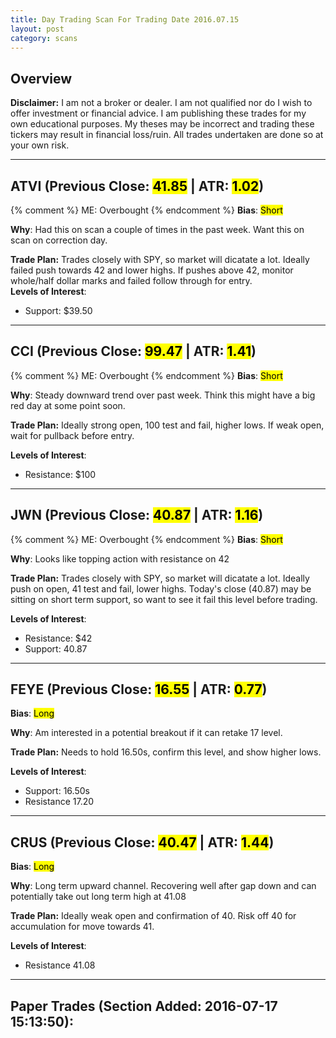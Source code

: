 ```yaml
---
title: Day Trading Scan For Trading Date 2016.07.15
layout: post
category: scans
---
```


Overview
--- 

**Disclaimer:** I am not a broker or dealer. I am not qualified nor do I wish to offer investment or financial advice. I am publishing these trades for my own educational purposes. My theses may be incorrect and trading these tickers may result in financial loss/ruin. All trades undertaken are done so at your own risk.

***

ATVI (Previous Close: <mark>41.85</mark> | ATR: <mark>1.02</mark>)
---
{% comment %}
ME: Overbought
{% endcomment %}
**Bias**: <mark class="short">Short</mark>

**Why**: Had this on scan a couple of times in the past week. Want this on scan on correction day. 

**Trade Plan:** Trades closely with SPY, so market will dicatate a lot. Ideally failed push towards 42 and lower highs. If pushes above 42, monitor whole/half dollar marks and failed follow through for entry.  
**Levels of Interest**:

* Support: $39.50

***

CCI (Previous Close: <mark>99.47</mark> | ATR: <mark>1.41</mark>)
---
{% comment %}
ME: Overbought
{% endcomment %}
**Bias**: <mark class="short">Short</mark>

**Why**: Steady downward trend over past week. Think this might have a big red day at some point soon.

**Trade Plan:** Ideally strong open, 100 test and fail, higher lows. If weak open, wait for pullback before entry.

**Levels of Interest**:

* Resistance: $100

***

JWN (Previous Close: <mark>40.87</mark> | ATR: <mark>1.16</mark>)
---
{% comment %}
ME: Overbought
{% endcomment %}
**Bias**: <mark class="short">Short</mark>

**Why**: Looks like topping action with resistance on 42

**Trade Plan:** Trades closely with SPY, so market will dicatate a lot. Ideally push on open, 41 test and fail, lower highs. Today's close (40.87) may be sitting on short term support, so want to see it fail this level before trading.

**Levels of Interest**:

* Resistance: $42
* Support: 40.87

***

FEYE (Previous Close: <mark>16.55</mark> | ATR: <mark>0.77</mark>)
---
**Bias**: <mark class="long">Long</mark>

**Why**: Am interested in a potential breakout if it can retake 17 level.

**Trade Plan:** Needs to hold 16.50s, confirm this level, and show higher lows. 

**Levels of Interest**:

* Support: 16.50s
* Resistance 17.20

***

CRUS (Previous Close: <mark>40.47</mark> | ATR: <mark>1.44</mark>)
---
**Bias**: <mark class="long">Long</mark>

**Why**: Long term upward channel. Recovering well after gap down and can potentially take out long term high at 41.08

**Trade Plan:** Ideally weak open and confirmation of 40. Risk off 40 for accumulation for move towards 41. 

**Levels of Interest**:

* Resistance 41.08

***

Paper Trades (Section Added: 2016-07-17 15:13:50):
---

<div style="height:500px; width:100%">
<div style="float:left; margin-right:100px;">
<script src='https://www.tradervue.com/sharedt.js?id=4718952&width=464'></script>
</div>
<div style="float:left;">
<script src='https://www.tradervue.com/sharedt.js?id=4718906&width=464'></script>
</div>
</div>
